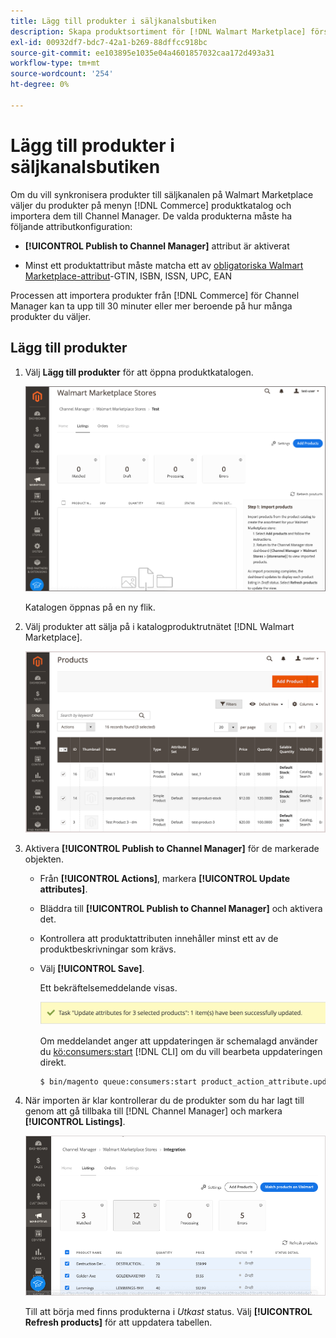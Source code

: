 ```yaml
---
title: Lägg till produkter i säljkanalsbutiken
description: Skapa produktsortiment för [!DNL Walmart Marketplace] försäljning genom att lägga till produkter från katalogen i försäljningskanalen
exl-id: 00932df7-bdc7-42a1-b269-88dffcc918bc
source-git-commit: ee103895e1035e04a4601857032caa172d493a31
workflow-type: tm+mt
source-wordcount: '254'
ht-degree: 0%

---
```



# Lägg till produkter i säljkanalsbutiken

Om du vill synkronisera produkter till säljkanalen på Walmart Marketplace väljer du produkter på menyn [!DNL Commerce] produktkatalog och importera dem till Channel Manager. De valda produkterna måste ha följande attributkonfiguration:

- **[!UICONTROL Publish to Channel Manager]** attribut är aktiverat

- Minst ett produktattribut måste matcha ett av [obligatoriska Walmart Marketplace-attribut](map-catalog-attributes.md)-GTIN, ISBN, ISSN, UPC, EAN

Processen att importera produkter från [!DNL Commerce] för Channel Manager kan ta upp till 30 minuter eller mer beroende på hur många produkter du väljer.

## Lägg till produkter

1. Välj **Lägg till produkter** för att öppna produktkatalogen.

   ![Lägg till produkter i säljkanalsbutiken](assets/add-initial-products-to-connected-channel.png)

   Katalogen öppnas på en ny flik.

1. Välj produkter att sälja på i katalogproduktrutnätet [!DNL Walmart Marketplace].

   ![Skicka produkter till säljkanalsbutiken](assets/select-products-from-catalog.png)

1. Aktivera **[!UICONTROL Publish to Channel Manager]** för de markerade objekten.

   - Från **[!UICONTROL Actions]**, markera **[!UICONTROL Update attributes]**.

   - Bläddra till **[!UICONTROL Publish to Channel Manager]** och aktivera det.

   - Kontrollera att produktattributen innehåller minst ett av de produktbeskrivningar som krävs.

   - Välj **[!UICONTROL Save]**.

      Ett bekräftelsemeddelande visas.

      ![Produktimport från katalog till bekräftelsemeddelande för försäljningskanal](assets/product-import-from-catalog-confirmation.png)

      Om meddelandet anger att uppdateringen är schemalagd använder du [kö:consumers:start](https://devdocs.magento.com/guides/v2.4/config-guide/cli/config-cli-subcommands-queue.html) [!DNL CLI] om du vill bearbeta uppdateringen direkt.

      ```bash
      $ bin/magento queue:consumers:start product_action_attribute.update
      ```

1. När importen är klar kontrollerar du de produkter som du har lagt till genom att gå tillbaka till [!DNL Channel Manager] och markera **[!UICONTROL Listings]**.

   ![Produkter som importerats till en ansluten försäljningskanal](assets/products-in-marketplace-sales-channel.png)

   Till att börja med finns produkterna i *Utkast* status. Välj **[!UICONTROL Refresh products]** för att uppdatera tabellen.

